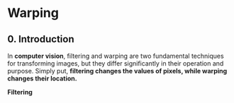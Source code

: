 # Warping
## 0. Introduction
In **computer vision**, filtering and warping are two fundamental techniques for transforming images, but they differ significantly in their operation and purpose. Simply put, **filtering changes the values of pixels, while warping changes their location.**

**Filtering**
